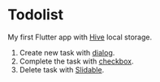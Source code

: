# Todolist
My first Flutter app with [Hive](https://hivedb.dev/#/) local storage.
1. Create new task with [dialog](https://api.flutter.dev/flutter/material/Dialog-class.html).
2. Complete the task with [checkbox](https://api.flutter.dev/flutter/material/Checkbox-class.html).
3. Delete task with [Slidable](https://pub.dev/packages/flutter_slidable).
